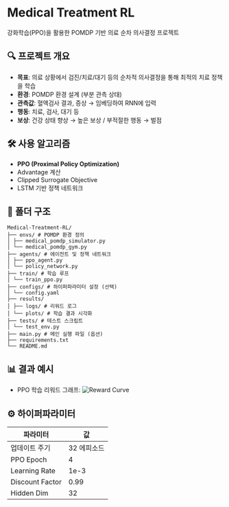 # Medical Treatment RL

강화학습(PPO)을 활용한 POMDP 기반 의료 순차 의사결정 프로젝트

## 🔍 프로젝트 개요

- **목표**: 의료 상황에서 검진/치료/대기 등의 순차적 의사결정을 통해 최적의 치료 정책을 학습
- **환경**: POMDP 환경 설계 (부분 관측 상태)
- **관측값**: 혈액검사 결과, 증상 → 임베딩하여 RNN에 입력
- **행동**: 치료, 검사, 대기 등
- **보상**: 건강 상태 향상 → 높은 보상 / 부적절한 행동 → 벌점

## 🛠️ 사용 알고리즘

- **PPO (Proximal Policy Optimization)**
- Advantage 계산
- Clipped Surrogate Objective
- LSTM 기반 정책 네트워크

## 📁 폴더 구조
```
Medical-Treatment-RL/
├── envs/ # POMDP 환경 정의
│ ├── medical_pomdp_simulator.py
│ └── medical_pomdp_gym.py
├── agents/ # 에이전트 및 정책 네트워크
│ ├── ppo_agent.py
│ └── policy_network.py
├── train/ # 학습 루프
│ └── train_ppo.py
├── configs/ # 하이퍼파라미터 설정 (선택)
│ └── config.yaml
├── results/
│ ├── logs/ # 리워드 로그
│ └── plots/ # 학습 결과 시각화
├── tests/ # 테스트 스크립트
│ └── test_env.py
├── main.py # 메인 실행 파일 (옵션)
├── requirements.txt
└── README.md
```
## 📊 결과 예시

- PPO 학습 리워드 그래프:
![Reward Curve](results/plots/ppo_reward_curve.png)

## ⚙️ 하이퍼파라미터

| 파라미터        | 값       |
|-----------------|----------|
| 업데이트 주기   | 32 에피소드 |
| PPO Epoch       | 4        |
| Learning Rate   | 1e-3     |
| Discount Factor | 0.99     |
| Hidden Dim      | 32       |